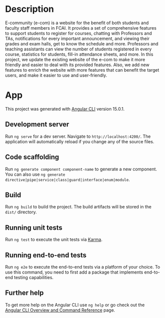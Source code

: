 # Description 
E-community (e-com) is a website for the benefit of both students and 
faculty staff members in FCAI. It provides a set of comprehensive 
features to support students to register for courses, chatting with Professors and TAs, notifications for every important announcement, and viewing their 
grades and exam halls, get to know the schedule and more. 
Professors and teaching assistants can view the number of students 
registered in every course, statistics for students, fill-in attendance sheets, and more. In this 
project, we update the existing website of the e-com to make it more 
friendly and easier to deal with its provided features. Also, we add 
new features to enrich the website with more features that can 
benefit the target users, and make it easier to use and user-friendly.
# App

This project was generated with [Angular CLI](https://github.com/angular/angular-cli) version 15.0.1.

## Development server

Run `ng serve` for a dev server. Navigate to `http://localhost:4200/`. The application will automatically reload if you change any of the source files.

## Code scaffolding

Run `ng generate component component-name` to generate a new component. You can also use `ng generate directive|pipe|service|class|guard|interface|enum|module`.

## Build

Run `ng build` to build the project. The build artifacts will be stored in the `dist/` directory.

## Running unit tests

Run `ng test` to execute the unit tests via [Karma](https://karma-runner.github.io).

## Running end-to-end tests

Run `ng e2e` to execute the end-to-end tests via a platform of your choice. To use this command, you need to first add a package that implements end-to-end testing capabilities.

## Further help

To get more help on the Angular CLI use `ng help` or go check out the [Angular CLI Overview and Command Reference](https://angular.io/cli) page.
